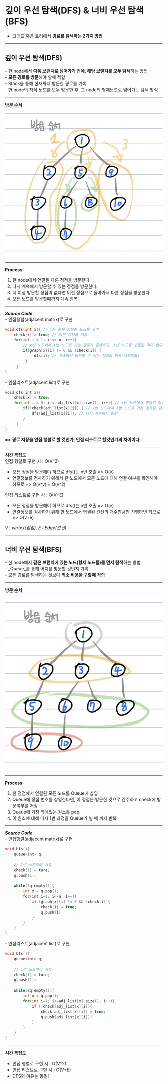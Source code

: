 # 깊이 우선 탐색(DFS) & 너비 우선 탐색(BFS)

-   그래프 혹은 트리에서 **경로를 탐색하는 2가지 방법**

---

## **깊이 우선 탐색(DFS)**

\- 한 node에서 **다음 브랜치로 넘어가기 전에, 해당 브랜치를 모두 탐색**하는 방법  
\- **모든 경로를 방문**해야 할때 적합  
\- Stack을 통해 현재까지 방문한 경로를 기록  
\- 한 node의 자식 노드를 모두 방문한 후, 그 node의 형제노드로 넘어가는 탐색 방식

---

**방문 순서**

![DFS](./images/DFS.jpg)

---

**Process**

1.  한 node에서 연결된 다른 정점을 방문한다.
2.  다시 계속해서 방문할 수 있는 정점을 방문한다.
3.  더 이상 방문할 정점이 없다면 이전 정점으로 돌아가서 다른 정점을 방문한다.
4.  모든 노드를 방문할때까지 계속 반복

---

**_Source Code_**  
\- 인접행렬(adjacent matrix)로 구현

```c
void dfs(int x){ // x는 현재 방문한 노드를 의미 
    check[x] = true; // 방문 여부를 저장 
    for(int i = 1; i <= n; i++){ 
        // x번 노드에서 i번 노드로 가는 경로가 존재하고, i번 노드를 방문한 적이 없다면
        if(graph[x][i] != 0 && !check[i]) { 
             dfs(i); // 계속해서 방문할 수 있는 정점을 반복(재귀호출) 
         } 
     } 
}
```

\- 인접리스트(adjacent list)로 구현

```c
void dfs(int x){
    check[x] = true;
    for(int i = 0; i < adj_list[x].size(); i++){ // x번 노드에서 연결된 정점의 개수만큼
        if(!check(adj_list[x][i]) { // x번 노드에서 i번 노드로 가는 경로를 방문하지 않았다면
            dfs(adj_list[x][i]); // 다시 계속해서 방문
        }
     }
}
```

**\=> 경로 저장을 인접 행렬로 할 것인가, 인접 리스트로 할것인가의 차이이다**

---

**시간 복잡도**  
인접 행렬로 구현 시 : O(V^2)

-   모든 정점을 방문해야 하므로 dfs()는 n번 호출 => O(v)
-   연결정보를 검사하기 위해서 한 노드에서 모든 노드에 대해 연결 여부를 확인해야 하므로 => O(v\*v) = O(v^2)

인접 리스트로 구현 시 : O(V+E)

-   모든 정점을 방문해야 하므로 dfs()는 n번 호출 => O(v)
-   연결정보를 검사하기 위해 한 노드에서 연결된 간선의 개수만큼만 진행하면 되므로 => O(v+e)

_V : vertex(접점), E : Edge(간선)_

---

## **너비 우선 탐색(BFS)**

\- 한 node에서 **같은 브랜치에 있는 노드(형제 노드들)를 먼저 탐색**하는 방법  
\- _Queue_를 통해 어디를 방문할 것인지 기록  
\- 모든 경로를 탐색하는 것보다 **최소 비용을 구할때** 적합

---

**방문 순서**

![BFS](./images/BFS.jpg)

---

**Process**

1.  한 정점에서 연결된 모든 노드를 Queue에 삽입
2.  Queue에 정점 번호를 삽입한다면, 이 정점은 방문한 것으로 간주하고 check에 방문여부를 저장
3.  Queue에 가장 앞에있는 원소를 pop
4.  이 원소에 대해 다시 1번 과정을 Queue가 빌 때 까지 반복

---

**_Source Code_**  
\- 인접행렬(adjacent matrix)로 구현

```c
void bfs(){
	queue<int> q;
    
    // 1번 노드부터 시작
    check[1] = ture;
    q.push(1);
    
    while(!q.empty()){
    	int x = q.pop();
        for(int i=1; i<=n; i++){
        	if (graph[x][i] != 0 && !check[i]){
            	check[i] = true;
                q.push(i);
            }
        }
    }
}
```

\- 인접리스트(adjacent list)로 구현

```c
void bfs(){
	queue<int> q;
    
    // 1번 노드부터 시작
    check[1] = ture;
    q.push(1);
    
    while(!q.empty()){
    	int x = q.pop();
        for(int i=1; i<=adj_list[x].size(); i++){
        	if (!check[adj_list[x][i]){
            	check[adj_list[x][i]] = true;
                q.push(adj_list[x][i]);
            }
        }
    }
}
```

---

**시간 복잡도**

-   인접 행렬로 구현 시 : O(V^2)
-   인접 리스트로 구현 시 : O(V+E)
-   DFS와 이유는 동일!
